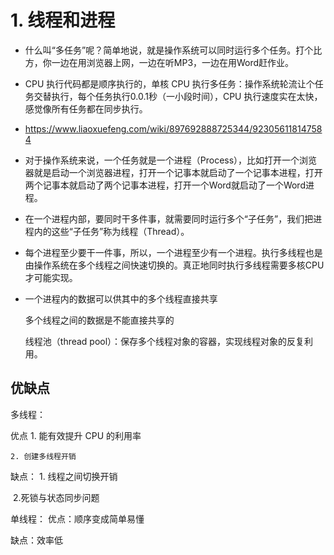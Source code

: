 # 1. 线程和进程

* 什么叫“多任务”呢？简单地说，就是操作系统可以同时运行多个任务。打个比方，你一边在用浏览器上网，一边在听MP3，一边在用Word赶作业。

* CPU 执行代码都是顺序执行的，单核 CPU 执行多任务：操作系统轮流让个任务交替执行，每个任务执行0.0.1秒（一小段时间），CPU 执行速度实在太快，感觉像所有任务都在同步执行。

* https://www.liaoxuefeng.com/wiki/897692888725344/923056118147584

* 对于操作系统来说，一个任务就是一个进程（Process），比如打开一个浏览器就是启动一个浏览器进程，打开一个记事本就启动了一个记事本进程，打开两个记事本就启动了两个记事本进程，打开一个Word就启动了一个Word进程。

* 在一个进程内部，要同时干多件事，就需要同时运行多个“子任务”，我们把进程内的这些“子任务”称为线程（Thread）。

* 每个进程至少要干一件事，所以，一个进程至少有一个进程。执行多线程也是由操作系统在多个线程之间快速切换的。真正地同时执行多线程需要多核CPU才可能实现。

* 一个进程内的数据可以供其中的多个线程直接共享

  多个线程之间的数据是不能直接共享的

  线程池（thread pool）：保存多个线程对象的容器，实现线程对象的反复利用。

## 优缺点

多线程：

优点 1. 能有效提升 CPU 的利用率

	2. 创建多线程开销

缺点： 1. 线程之间切换开销

​	2.死锁与状态同步问题



单线程： 优点：顺序变成简单易懂

缺点：效率低
